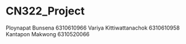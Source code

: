 # CN322_Project

Ploynapat Bunsena 6310610966
Variya Kittiwattanachok 6310610958 <br>
Kantapon Makwong 6310520066

